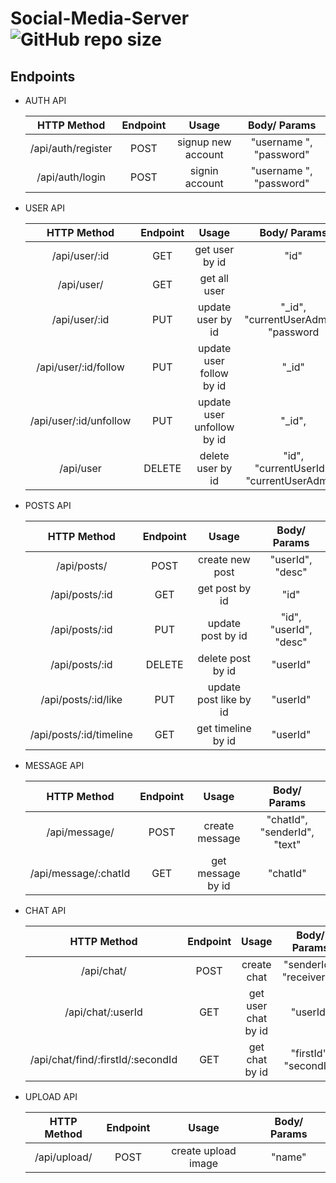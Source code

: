 # Social-Media-Server ![GitHub repo size](https://img.shields.io/github/repo-size/dhyanpatel110/Social-Media-Server)

## Endpoints

- AUTH API

  |      HTTP Method      | Endpoint |       Usage        |       Body/ Params        |
  | :-------------------: | :------: | :----------------: | :---------------: |
  | /api/auth/register |  POST  | signup new account | "username ", "password" |
  | /api/auth/login |  POST  | signin account | "username ", "password" |

  
- USER API

  |      HTTP Method      | Endpoint |       Usage        |       Body/ Params        |
  | :-------------------: | :------: | :----------------: | :---------------: |
  | /api/user/:id   |   GET    |   get user by id   | "id" |
  | /api/user/ |   GET    |  get all user   |
  | /api/user/:id    |   PUT   | update user by id | "_id", "currentUserAdmin", "password   |
  | /api/user/:id/follow |   PUT    | update user follow by id | "_id" |
  | /api/user/:id/unfollow |   PUT    | update user unfollow by id | "_id", |
  | /api/user |  DELETE  | delete user by id | "id", "currentUserId", "currentUserAdmin" |


- POSTS API

  |      HTTP Method      | Endpoint |       Usage        |       Body/ Params        |
  | :-------------------: | :------: | :----------------: | :---------------: |
  | /api/posts/ |  POST  | create new post | "userId", "desc" |
  | /api/posts/:id |  GET  | get post by id | "id" |
  | /api/posts/:id |  PUT  |  update post by id | "id", "userId", "desc" |
  | /api/posts/:id |  DELETE  |  delete post by id | "userId" |
  | /api/posts/:id/like |  PUT  | update post like by id | "userId" |
  | /api/posts/:id/timeline |  GET  | get timeline by id | "userId" |
  

- MESSAGE API

  |      HTTP Method      | Endpoint |       Usage        |       Body/ Params        |
  | :-------------------: | :------: | :----------------: | :---------------: |
  | /api/message/ |  POST  | create message | "chatId", "senderId", "text" |
  | /api/message/:chatId |  GET  | get message by id | "chatId" |


- CHAT API

  |      HTTP Method      | Endpoint |       Usage        |       Body/ Params        |
  | :-------------------: | :------: | :----------------: | :---------------: |
  | /api/chat/ |  POST  | create chat | "senderId", "receiverId" |
  | /api/chat/:userId |  GET  | get user chat by id | "userId" |
  | /api/chat/find/:firstId/:secondId |  GET  | get chat by id | "firstId", "secondId" |
    

- UPLOAD API

  |      HTTP Method      | Endpoint |       Usage        |       Body/ Params        |
  | :-------------------: | :------: | :----------------: | :---------------: |
  | /api/upload/ |  POST  | create upload image | "name" |
